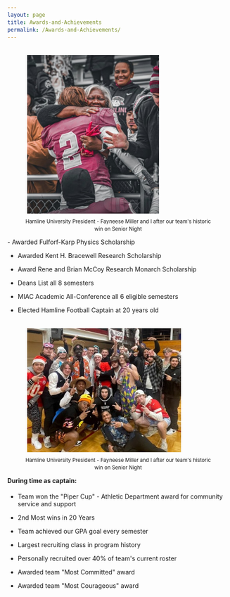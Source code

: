```yaml
---
layout: page
title: Awards-and-Achievements
permalink: /Awards-and-Achievements/
---
```


<figure style="float: left">
  <img src= "/prez_miller.jpg" width="300" style="padding:5px">
  <figcaption style="text-align: center"><small>Hamline University President - Fayneese Miller and I after our team's historic win on Senior Night</small></figcaption>
  </figure>
-   Awarded Fulforf-Karp Physics Scholarship

-   Awarded Kent H. Bracewell Research Scholarship

-   Award Rene and Brian McCoy Research Monarch Scholarship

-   Deans List all 8 semesters

-   MIAC Academic All-Conference all 6 eligible semesters

-   Elected Hamline Football Captain at 20 years old
 



<figure style="float: right">
  <img src="/mr_focke.jpg" width="350" style="padding:5px"/>
  <figcaption style="text-align: center"><small>Hamline University President - Fayneese Miller and I after our team's historic win on Senior Night</small></figcaption>
  </figure>


#### During time as captain:
-   Team won the "Piper Cup" - Athletic Department award for community service and support

-   2nd Most wins in 20 Years

-   Team achieved our GPA goal every semester

-   Largest recruiting class in program history

-   Personally recruited over 40% of team's current roster

-   Awarded team "Most Committed" award

-   Awarded team "Most Courageous" award
